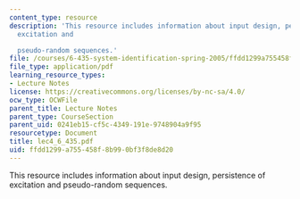 ```yaml
---
content_type: resource
description: 'This resource includes information about input design, persistence of
  excitation and

  pseudo-random sequences.'
file: /courses/6-435-system-identification-spring-2005/ffdd1299a755458f8b990bf3f8de8d20_lec4_6_435.pdf
file_type: application/pdf
learning_resource_types:
- Lecture Notes
license: https://creativecommons.org/licenses/by-nc-sa/4.0/
ocw_type: OCWFile
parent_title: Lecture Notes
parent_type: CourseSection
parent_uid: 0241eb15-cf5c-4349-191e-9748904a9f95
resourcetype: Document
title: lec4_6_435.pdf
uid: ffdd1299-a755-458f-8b99-0bf3f8de8d20
---
```

This resource includes information about input design, persistence of excitation and
pseudo-random sequences.